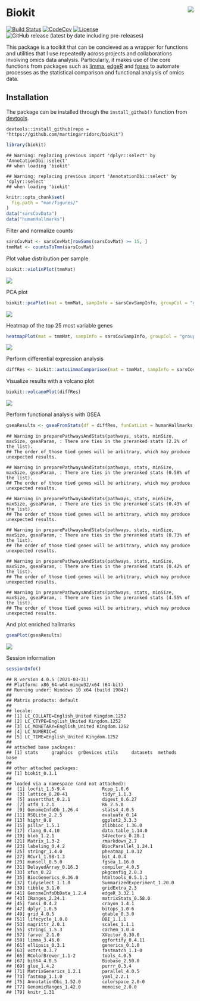 
# Biokit <img src="man/figures/biokit_logo.svg" align="right" />

[![Build
Status](https://travis-ci.com/martingarridorc/biokit.svg?branch=master)](https://travis-ci.com/martingarridorc/biokit)
[![CodeCov](https://codecov.io/gh/martingarridorc/biokit/branch/master/graph/badge.svg)](https://codecov.io/gh/martingarridorc/biokit/)
[![License](https://img.shields.io/github/license/martingarridorc/biokit.svg?color=yellow)](https://github.com/martingarridorc/biokit/blob/master/LICENSE)
![GitHub release (latest by date including
pre-releases)](https://img.shields.io/github/v/release/martingarridorc/biokit?include_prereleases)

This package is a toolkit that can be concieved as a wrapper for
functions and utilities that I use repeatedly across projects and
collaborations involving omics data analysis. Particularly, it makes use
of the core functions from packages such as
[limma](https://bioconductor.org/packages/release/bioc/html/limma.html),
[edgeR](https://bioconductor.org/packages/release/bioc/html/edgeR.html)
and
[fgsea](https://bioconductor.org/packages/release/bioc/html/fgsea.html)
to automate processes as the statistical comparison and functional
analysis of omics data.

## Installation

The package can be installed through the `install_github()` function
from
[devtools](https://cran.r-project.org/web/packages/devtools/index.html).

    devtools::install_github(repo = "https://github.com/martingarridorc/biokit")

``` r
library(biokit)
```

    ## Warning: replacing previous import 'dplyr::select' by 'AnnotationDbi::select'
    ## when loading 'biokit'

    ## Warning: replacing previous import 'AnnotationDbi::select' by 'dplyr::select'
    ## when loading 'biokit'

``` r
knitr::opts_chunk$set(
  fig.path = "man/figures/"
)
data("sarsCovData")
data("humanHallmarks")
```

Filter and normalize counts

``` r
sarsCovMat <- sarsCovMat[rowSums(sarsCovMat) >= 15, ]
tmmMat <- countsToTmm(sarsCovMat)
```

Plot value distribution per sample

``` r
biokit::violinPlot(tmmMat)
```

![](man/figures/unnamed-chunk-3-1.png)<!-- -->

PCA plot

``` r
biokit::pcaPlot(mat = tmmMat, sampInfo = sarsCovSampInfo, groupCol = "group")
```

![](man/figures/unnamed-chunk-4-1.png)<!-- -->

Heatmap of the top 25 most variable genes

``` r
heatmapPlot(mat = tmmMat, sampInfo = sarsCovSampInfo, groupCol = "group",scaleBy = "row",  nTop = 25)
```

![](man/figures/unnamed-chunk-5-1.png)<!-- -->

Perform differential expression analysis

``` r
diffRes <- biokit::autoLimmaComparison(mat = tmmMat, sampInfo = sarsCovSampInfo, groupCol = "group")
```

Visualize results with a volcano plot

``` r
biokit::volcanoPlot(diffRes)
```

![](man/figures/unnamed-chunk-7-1.png)<!-- -->

Perform functional analysis with GSEA

``` r
gseaResults <- gseaFromStats(df = diffRes, funCatList = humanHallmarks, rankCol = "logFc", splitCol = "comparison")
```

    ## Warning in preparePathwaysAndStats(pathways, stats, minSize, maxSize, gseaParam, : There are ties in the preranked stats (2.2% of the list).
    ## The order of those tied genes will be arbitrary, which may produce unexpected results.

    ## Warning in preparePathwaysAndStats(pathways, stats, minSize, maxSize, gseaParam, : There are ties in the preranked stats (0.58% of the list).
    ## The order of those tied genes will be arbitrary, which may produce unexpected results.

    ## Warning in preparePathwaysAndStats(pathways, stats, minSize, maxSize, gseaParam, : There are ties in the preranked stats (0.43% of the list).
    ## The order of those tied genes will be arbitrary, which may produce unexpected results.

    ## Warning in preparePathwaysAndStats(pathways, stats, minSize, maxSize, gseaParam, : There are ties in the preranked stats (0.73% of the list).
    ## The order of those tied genes will be arbitrary, which may produce unexpected results.

    ## Warning in preparePathwaysAndStats(pathways, stats, minSize, maxSize, gseaParam, : There are ties in the preranked stats (0.42% of the list).
    ## The order of those tied genes will be arbitrary, which may produce unexpected results.

    ## Warning in preparePathwaysAndStats(pathways, stats, minSize, maxSize, gseaParam, : There are ties in the preranked stats (4.55% of the list).
    ## The order of those tied genes will be arbitrary, which may produce unexpected results.

And plot enriched hallmarks

``` r
gseaPlot(gseaResults)
```

![](man/figures/unnamed-chunk-9-1.png)<!-- -->

Session information

``` r
sessionInfo()
```

    ## R version 4.0.5 (2021-03-31)
    ## Platform: x86_64-w64-mingw32/x64 (64-bit)
    ## Running under: Windows 10 x64 (build 19042)
    ## 
    ## Matrix products: default
    ## 
    ## locale:
    ## [1] LC_COLLATE=English_United Kingdom.1252 
    ## [2] LC_CTYPE=English_United Kingdom.1252   
    ## [3] LC_MONETARY=English_United Kingdom.1252
    ## [4] LC_NUMERIC=C                           
    ## [5] LC_TIME=English_United Kingdom.1252    
    ## 
    ## attached base packages:
    ## [1] stats     graphics  grDevices utils     datasets  methods   base     
    ## 
    ## other attached packages:
    ## [1] biokit_0.1.1
    ## 
    ## loaded via a namespace (and not attached):
    ##  [1] locfit_1.5-9.4              Rcpp_1.0.6                 
    ##  [3] lattice_0.20-41             tidyr_1.1.3                
    ##  [5] assertthat_0.2.1            digest_0.6.27              
    ##  [7] utf8_1.2.1                  R6_2.5.0                   
    ##  [9] GenomeInfoDb_1.26.4         stats4_4.0.5               
    ## [11] RSQLite_2.2.5               evaluate_0.14              
    ## [13] highr_0.8                   ggplot2_3.3.3              
    ## [15] pillar_1.5.1                zlibbioc_1.36.0            
    ## [17] rlang_0.4.10                data.table_1.14.0          
    ## [19] blob_1.2.1                  S4Vectors_0.28.1           
    ## [21] Matrix_1.3-2                rmarkdown_2.7              
    ## [23] labeling_0.4.2              BiocParallel_1.24.1        
    ## [25] stringr_1.4.0               pheatmap_1.0.12            
    ## [27] RCurl_1.98-1.3              bit_4.0.4                  
    ## [29] munsell_0.5.0               fgsea_1.16.0               
    ## [31] DelayedArray_0.16.3         compiler_4.0.5             
    ## [33] xfun_0.22                   pkgconfig_2.0.3            
    ## [35] BiocGenerics_0.36.0         htmltools_0.5.1.1          
    ## [37] tidyselect_1.1.0            SummarizedExperiment_1.20.0
    ## [39] tibble_3.1.0                gridExtra_2.3              
    ## [41] GenomeInfoDbData_1.2.4      edgeR_3.32.1               
    ## [43] IRanges_2.24.1              matrixStats_0.58.0         
    ## [45] fansi_0.4.2                 crayon_1.4.1               
    ## [47] dplyr_1.0.5                 bitops_1.0-6               
    ## [49] grid_4.0.5                  gtable_0.3.0               
    ## [51] lifecycle_1.0.0             DBI_1.1.1                  
    ## [53] magrittr_2.0.1              scales_1.1.1               
    ## [55] stringi_1.5.3               cachem_1.0.4               
    ## [57] farver_2.1.0                XVector_0.30.0             
    ## [59] limma_3.46.0                ggfortify_0.4.11           
    ## [61] ellipsis_0.3.1              generics_0.1.0             
    ## [63] vctrs_0.3.7                 fastmatch_1.1-0            
    ## [65] RColorBrewer_1.1-2          tools_4.0.5                
    ## [67] bit64_4.0.5                 Biobase_2.50.0             
    ## [69] glue_1.4.2                  purrr_0.3.4                
    ## [71] MatrixGenerics_1.2.1        parallel_4.0.5             
    ## [73] fastmap_1.1.0               yaml_2.2.1                 
    ## [75] AnnotationDbi_1.52.0        colorspace_2.0-0           
    ## [77] GenomicRanges_1.42.0        memoise_2.0.0              
    ## [79] knitr_1.31
